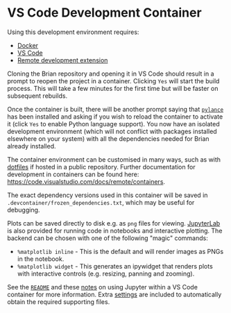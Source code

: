 VS Code Development Container
=============================

Using this development environment requires:
* [Docker](https://www.docker.com/get-started)
* [VS Code](https://code.visualstudio.com/)
* [Remote development extension](https://marketplace.visualstudio.com/items?itemName=ms-vscode-remote.vscode-remote-extensionpack)

Cloning the Brian repository and opening it in VS Code should result in a prompt to reopen the project in a container. Clicking `Yes` will start the build process. This will take a few minutes for the first time but will be faster on subsequent rebuilds. 

Once the container is built, there will be another prompt saying that [`pylance`](https://marketplace.visualstudio.com/items?itemName=ms-python.vscode-pylance) has been installed and asking if you wish to reload the container to activate it (click `Yes` to enable Python language support). You now have an isolated development environment (which will not conflict with packages installed elsewhere on your system) with all the dependencies needed for Brian already installed. 

The container environment can be customised in many ways, such as with [dotfiles](https://code.visualstudio.com/docs/remote/containers#_personalizing-with-dotfile-repositories) if hosted in a public repository. Further documentation for development in containers can be found here: https://code.visualstudio.com/docs/remote/containers.

The exact dependency versions used in this container will be saved in `.devcontainer/frozen_dependencies.txt`, which may be useful for debugging. 

Plots can be saved directly to disk e.g. as `png` files for viewing. [JupyterLab](https://jupyterlab.readthedocs.io/en/stable/) is also provided for running code in notebooks and interactive plotting. The backend can be chosen with one of the following "magic" commands:

* `%matplotlib inline` - This is the default and will render images as PNGs in the notebook.
* `%matplotlib widget` - This generates an ipywidget that renders plots with interactive controls (e.g. resizing, panning and zooming).

See the [`README`](https://github.com/matplotlib/ipympl) and these [notes](https://github.com/microsoft/vscode-jupyter/wiki/Using-%25matplotlib-widget-instead-of-%25matplotlib-notebook,tk,etc) on using Jupyter within a VS Code container for more information. Extra [settings](https://github.com/microsoft/vscode-jupyter/wiki/IPyWidget-Support-in-VS-Code-Python) are included to automatically obtain the required supporting files.  
